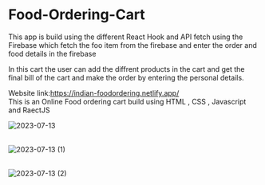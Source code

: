 # Food-Ordering-Cart
This app is build using the different React Hook and API fetch using the Firebase which fetch the foo item from the firebase and enter the order and food details in the firebase


In this cart the user can add the diffrent products in the cart and get the final bill of the cart and make the order by entering the personal details.


Website link:https://indian-foodordering.netlify.app/
<br>
This is an Online Food ordering cart build using HTML , CSS , Javascript and RaectJS


![2023-07-13](https://github.com/ravi-singh-100/Food-Ordering-Cart/assets/84458346/04a346eb-d27e-4646-ab2d-aba8bebe5449)<br>
<br>

![2023-07-13 (1)](https://github.com/ravi-singh-100/Food-Ordering-Cart/assets/84458346/8d6ab293-ac18-44b7-aafa-45c5dba89ed9)<br>
<br>

![2023-07-13 (2)](https://github.com/ravi-singh-100/Food-Ordering-Cart/assets/84458346/626a8de2-9880-411f-b5f7-b00fcae74744)
